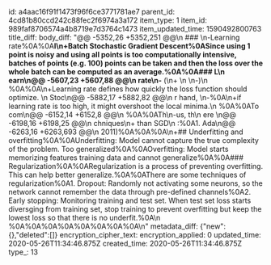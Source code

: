id: a4aac16f91f1473f96f6ce3771781ae7
parent_id: 4cd81b80ccd242c88fec2f6974a3a172
item_type: 1
item_id: 989faf8706574a4b8719e7d3764c1473
item_updated_time: 1590492800763
title_diff: 
body_diff: "@@ -5352,26 +5352,251 @@\n ### \n-Learning rate%0A%0A**l\n+Batch Stochastic Gradient Descent%0ASince using 1 point is noisy and using all points is too computationally intensive, batches of points (e.g. 100) points can be taken and then the loss over the whole batch can be computed as an average.%0A%0A### L\n earn\n@@ -5607,23 +5607,88 @@\n rate\n-** (\n+ \n $%7B%5Ceta%7D$\n-)\n %0A%0A\n+Learning rate defines how quickly the loss function should optimize. \n Stoc\n@@ -5882,17 +5882,82 @@\n r hand, \n-%0A\n+if learning rate is too high, it might overshoot the local minima.\n %0A%0ATo com\n@@ -6152,14 +6152,8 @@\n %0A%0ATh\n-us, th\n ere \n@@ -6198,16 +6198,25 @@\n chniques\n+ than SGD\n :%0A1. Ada\n@@ -6263,16 +6263,693 @@\n 2011)%0A%0A%0A\n+## Underfitting and overfitting%0A%0AUnderfitting: Model cannot capture the true complexity of the problem. Too generalized%0A%0AOverfitting: Model starts memorizing features training data and cannot generalize%0A%0A### Regularization%0A%0ARegularization is a process of preventing overfitting. This can help better generalize.%0A%0AThere are some techniques of regularization%0A1. Dropout: Randomly not activating some neurons, so the network cannot remember the data through pre-defined channels%0A2. Early stopping: Monitoring training and test set. When test set loss starts diversging from training set, stop training to prevent overfitting but keep the lowest loss so that there is no underfit.%0A\n %0A%0A%0A%0A%0A%0A%0A%0A\n"
metadata_diff: {"new":{},"deleted":[]}
encryption_cipher_text: 
encryption_applied: 0
updated_time: 2020-05-26T11:34:46.875Z
created_time: 2020-05-26T11:34:46.875Z
type_: 13
